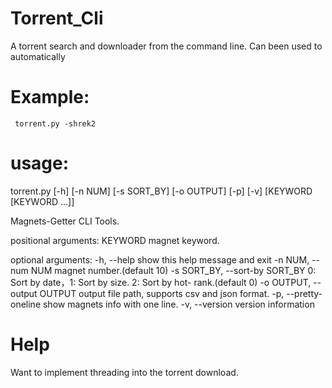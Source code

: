 # Torrent_Cli
A torrent search and downloader from the command line. Can been used to automatically 
# Example:
  <code> torrent.py -shrek2 </code>
# usage:
 
 torrent.py [-h] [-n NUM] [-s SORT_BY] [-o OUTPUT] [-p] [-v]
         [KEYWORD [KEYWORD ...]]

Magnets-Getter CLI Tools.

positional arguments:
  KEYWORD               magnet keyword.

optional arguments:
  -h, --help            show this help message and exit
  -n NUM, --num NUM     magnet number.(default 10)
  -s SORT_BY, --sort-by SORT_BY
                        0: Sort by date，1: Sort by size. 2: Sort by hot-
                        rank.(default 0)
  -o OUTPUT, --output OUTPUT
                        output file path, supports csv and json format.
  -p, --pretty-oneline  show magnets info with one line.
  -v, --version         version information
# Help
  Want to implement threading into the torrent download.

